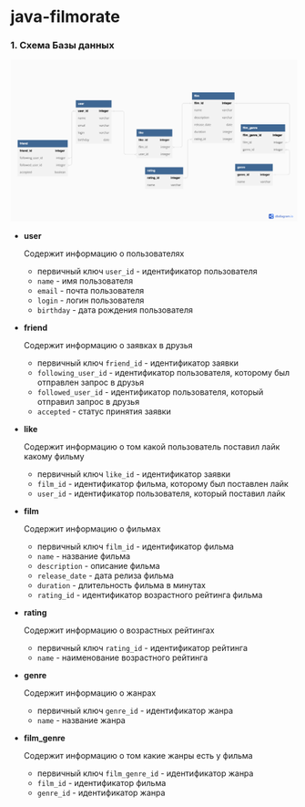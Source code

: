# java-filmorate

### 1. Схема Базы данных
![Схема БД](filmorate_scheme.png)

* **user**

  Содержит информацию о пользователях
  - первичный ключ `user_id` - идентификатор пользователя
  - `name` - имя пользователя
  - `email` - почта пользователя
  - `login` - логин пользователя
  - `birthday` - дата рождения пользователя 

* **friend**

  Содержит информацию о заявках в друзья
  - первичный ключ `friend_id` - идентификатор заявки
  - `following_user_id` - идентификатор пользователя, которому был отправлен запрос в друзья
  - `followed_user_id` - идентификатор пользователя, который отправил запрос в друзья
  - `accepted` - статус принятия заявки

* **like**

  Содержит информацию о том какой пользователь поставил лайк какому фильму
  - первичный ключ `like_id` - идентификатор заявки
  - `film_id` - идентификатор фильма, которому был поставлен лайк
  - `user_id` - идентификатор пользователя, который поставил лайк

* **film**

  Содержит информацию о фильмах
  - первичный ключ `film_id` - идентификатор фильма
  - `name` - название фильма
  - `description` - описание фильма
  - `release_date` - дата релиза фильма
  - `duration` - длительность фильма в минутах
  - `rating_id` - идентификатор возрастного рейтинга фильма 

* **rating**

  Содержит информацию о возрастных рейтингах
  - первичный ключ `rating_id` - идентификатор рейтинга
  - `name` - наименование возрастного рейтинга

* **genre**

  Содержит информацию о жанрах
  - первичный ключ `genre_id` - идентификатор жанра
  - `name` - название жанра

* **film_genre**

  Содержит информацию о том какие жанры есть у фильма
  - первичный ключ `film_genre_id` - идентификатор жанра
  - `film_id` - идентификатор фильма
  - `genre_id` - идентификатор жанра


